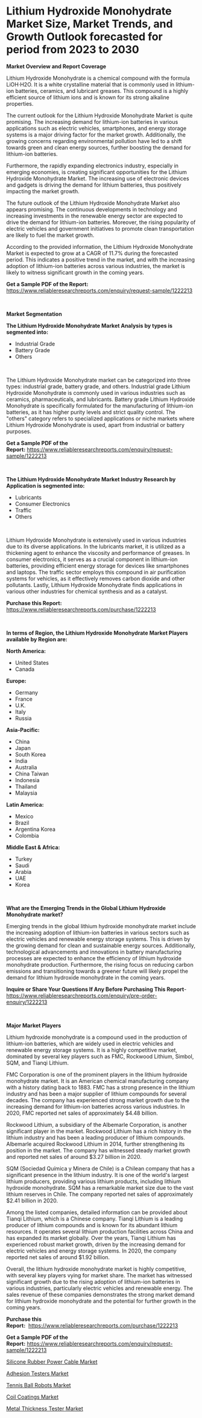 <p><h1>Lithium Hydroxide Monohydrate Market Size, Market Trends, and Growth Outlook forecasted for period from 2023 to 2030</h1></p><p><strong>Market Overview and Report Coverage</strong></p>
<p><p>Lithium Hydroxide Monohydrate is a chemical compound with the formula LiOH·H2O. It is a white crystalline material that is commonly used in lithium-ion batteries, ceramics, and lubricant greases. This compound is a highly efficient source of lithium ions and is known for its strong alkaline properties.</p><p>The current outlook for the Lithium Hydroxide Monohydrate Market is quite promising. The increasing demand for lithium-ion batteries in various applications such as electric vehicles, smartphones, and energy storage systems is a major driving factor for the market growth. Additionally, the growing concerns regarding environmental pollution have led to a shift towards green and clean energy sources, further boosting the demand for lithium-ion batteries.</p><p>Furthermore, the rapidly expanding electronics industry, especially in emerging economies, is creating significant opportunities for the Lithium Hydroxide Monohydrate Market. The increasing use of electronic devices and gadgets is driving the demand for lithium batteries, thus positively impacting the market growth.</p><p>The future outlook of the Lithium Hydroxide Monohydrate Market also appears promising. The continuous developments in technology and increasing investments in the renewable energy sector are expected to drive the demand for lithium-ion batteries. Moreover, the rising popularity of electric vehicles and government initiatives to promote clean transportation are likely to fuel the market growth.</p><p>According to the provided information, the Lithium Hydroxide Monohydrate Market is expected to grow at a CAGR of 11.7% during the forecasted period. This indicates a positive trend in the market, and with the increasing adoption of lithium-ion batteries across various industries, the market is likely to witness significant growth in the coming years.</p></p>
<p><strong>Get a Sample PDF of the Report:</strong> <a href="https://www.reliableresearchreports.com/enquiry/request-sample/1222213">https://www.reliableresearchreports.com/enquiry/request-sample/1222213</a></p>
<p>&nbsp;</p>
<p><strong>Market Segmentation</strong></p>
<p><strong>The Lithium Hydroxide Monohydrate Market Analysis by types is segmented into:</strong></p>
<p><ul><li>Industrial Grade</li><li>Battery Grade</li><li>Others</li></ul></p>
<p>&nbsp;</p>
<p><p>The Lithium Hydroxide Monohydrate market can be categorized into three types: industrial grade, battery grade, and others. Industrial grade Lithium Hydroxide Monohydrate is commonly used in various industries such as ceramics, pharmaceuticals, and lubricants. Battery grade Lithium Hydroxide Monohydrate is specifically formulated for the manufacturing of lithium-ion batteries, as it has higher purity levels and strict quality control. The "others" category refers to specialized applications or niche markets where Lithium Hydroxide Monohydrate is used, apart from industrial or battery purposes.</p></p>
<p><strong>Get a Sample PDF of the Report:</strong>&nbsp;<a href="https://www.reliableresearchreports.com/enquiry/request-sample/1222213">https://www.reliableresearchreports.com/enquiry/request-sample/1222213</a></p>
<p>&nbsp;</p>
<p><strong>The Lithium Hydroxide Monohydrate Market Industry Research by Application is segmented into:</strong></p>
<p><ul><li>Lubricants</li><li>Consumer Electronics</li><li>Traffic</li><li>Others</li></ul></p>
<p>&nbsp;</p>
<p><p>Lithium Hydroxide Monohydrate is extensively used in various industries due to its diverse applications. In the lubricants market, it is utilized as a thickening agent to enhance the viscosity and performance of greases. In consumer electronics, it serves as a crucial component in lithium-ion batteries, providing efficient energy storage for devices like smartphones and laptops. The traffic sector employs this compound in air purification systems for vehicles, as it effectively removes carbon dioxide and other pollutants. Lastly, Lithium Hydroxide Monohydrate finds applications in various other industries for chemical synthesis and as a catalyst.</p></p>
<p><strong>Purchase this Report:</strong>&nbsp; <a href="https://www.reliableresearchreports.com/purchase/1222213">https://www.reliableresearchreports.com/purchase/1222213</a></p>
<p>&nbsp;</p>
<p><strong>In terms of Region, the Lithium Hydroxide Monohydrate Market Players available by Region are:</strong></p>
<p>
    <p> <strong> North America: </strong>
        <ul>
            <li>United States</li>
            <li>Canada</li>
        </ul>
        </p> 
    <p> <strong> Europe: </strong>
        <ul>
            <li>Germany</li>
            <li>France</li>
            <li>U.K.</li>
            <li>Italy</li>
            <li>Russia</li>
        </ul>
        </p> 
    <p> <strong> Asia-Pacific: </strong>
        <ul>
            <li>China</li>
            <li>Japan</li>
            <li>South Korea</li>
            <li>India</li>
            <li>Australia</li>
            <li>China Taiwan</li>
            <li>Indonesia</li>
            <li>Thailand</li>
            <li>Malaysia</li>
        </ul>
        </p> 
    <p> <strong> Latin America: </strong>
        <ul>
            <li>Mexico</li>
            <li>Brazil</li>
            <li>Argentina Korea</li>
            <li>Colombia</li>
        </ul>
        </p> 
    <p> <strong> Middle East & Africa: </strong>
        <ul>
            <li>Turkey</li>
            <li>Saudi</li>
            <li>Arabia</li>
            <li>UAE</li>
            <li>Korea</li>
        </ul>
    </p>
    </p>
<p>&nbsp;</p>
<p><strong>What are the Emerging Trends in the Global Lithium Hydroxide Monohydrate market?</strong></p>
<p><p>Emerging trends in the global lithium hydroxide monohydrate market include the increasing adoption of lithium-ion batteries in various sectors such as electric vehicles and renewable energy storage systems. This is driven by the growing demand for clean and sustainable energy sources. Additionally, technological advancements and innovations in battery manufacturing processes are expected to enhance the efficiency of lithium hydroxide monohydrate production. Furthermore, the rising focus on reducing carbon emissions and transitioning towards a greener future will likely propel the demand for lithium hydroxide monohydrate in the coming years.</p></p>
<p><strong>Inquire or Share Your Questions If Any Before Purchasing This Report</strong>- <a href="https://www.reliableresearchreports.com/enquiry/pre-order-enquiry/1222213">https://www.reliableresearchreports.com/enquiry/pre-order-enquiry/1222213</a></p>
<p>&nbsp;</p>
<p><strong>Major Market Players</strong></p>
<p><p>Lithium hydroxide monohydrate is a compound used in the production of lithium-ion batteries, which are widely used in electric vehicles and renewable energy storage systems. It is a highly competitive market, dominated by several key players such as FMC, Rockwood Lithium, Simbol, SQM, and Tianqi Lithium.</p><p>FMC Corporation is one of the prominent players in the lithium hydroxide monohydrate market. It is an American chemical manufacturing company with a history dating back to 1883. FMC has a strong presence in the lithium industry and has been a major supplier of lithium compounds for several decades. The company has experienced strong market growth due to the increasing demand for lithium-ion batteries across various industries. In 2020, FMC reported net sales of approximately $4.48 billion.</p><p>Rockwood Lithium, a subsidiary of the Albemarle Corporation, is another significant player in the market. Rockwood Lithium has a rich history in the lithium industry and has been a leading producer of lithium compounds. Albemarle acquired Rockwood Lithium in 2014, further strengthening its position in the market. The company has witnessed steady market growth and reported net sales of around $3.27 billion in 2020.</p><p>SQM (Sociedad Química y Minera de Chile) is a Chilean company that has a significant presence in the lithium industry. It is one of the world's largest lithium producers, providing various lithium products, including lithium hydroxide monohydrate. SQM has a remarkable market size due to the vast lithium reserves in Chile. The company reported net sales of approximately $2.41 billion in 2020.</p><p>Among the listed companies, detailed information can be provided about Tianqi Lithium, which is a Chinese company. Tianqi Lithium is a leading producer of lithium compounds and is known for its abundant lithium resources. It operates several lithium production facilities across China and has expanded its market globally. Over the years, Tianqi Lithium has experienced robust market growth, driven by the increasing demand for electric vehicles and energy storage systems. In 2020, the company reported net sales of around $1.92 billion.</p><p>Overall, the lithium hydroxide monohydrate market is highly competitive, with several key players vying for market share. The market has witnessed significant growth due to the rising adoption of lithium-ion batteries in various industries, particularly electric vehicles and renewable energy. The sales revenue of these companies demonstrates the strong market demand for lithium hydroxide monohydrate and the potential for further growth in the coming years.</p></p>
<p><strong>Purchase this Report:</strong>&nbsp;&nbsp;<a href="https://www.reliableresearchreports.com/purchase/1222213">https://www.reliableresearchreports.com/purchase/1222213</a></p>
<p></p>
<p><strong>Get a Sample PDF of the Report:</strong>&nbsp;<a href="https://www.reliableresearchreports.com/enquiry/request-sample/1222213">https://www.reliableresearchreports.com/enquiry/request-sample/1222213</a></p>
<p><p><a href="https://github.com/Krish2023na/Market-Research-Report-List-1/blob/main/silicone-rubber-power-cable-market.md">Silicone Rubber Power Cable Market</a></p><p><a href="https://medium.com/@reyeshowell655/adhesion-testers-market-analysis-and-sze-forecasted-for-period-from-2023-to-2030-ac46b9375447">Adhesion Testers Market</a></p><p><a href="https://www.linkedin.com/pulse/tennis-ball-robots-market-size-growth-forecast-from-2023-2030-faqae/">Tennis Ball Robots Market</a></p><p><a href="https://github.com/zebdakicsin/Market-Research-Report-List-1/blob/main/coil-coatings-market.md">Coil Coatings Market</a></p><p><a href="https://medium.com/@jarredmertz2772/metal-thickness-tester-market-size-and-market-trends-complete-industry-overview-2023-to-2030-13e6f5178a00">Metal Thickness Tester Market</a></p></p>